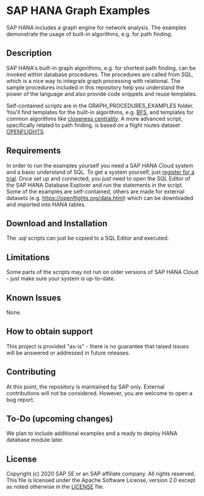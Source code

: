 # SAP HANA Graph Examples
SAP HANA includes a graph engine for network analysis. The examples demonstrate the usage of built-in algorithms, e.g. for path finding.

## Description
SAP HANA's built-in graph algorithms, e.g. for shortest path finding, can be invoked within database procedures. The procedures are called from SQL, which is a nice way to integrate graph processing with relational. The sample procedures included in this repository help you understand the power of the language and also provide code snippets and reuse templates.

Self-contained scripts are in the GRAPH_PROCEDURES_EXAMPLES folder. You'll find templates for the built-in algorithms, e.g. [BFS](GRAPH_PROCEDURE_EXAMPLES/BUILTIN_FUNCTIONS_ALGORITHMS/HANA_Cloud_2020Q2_Breadth_First_Search.sql), and templates for common algorithms like [closeness centrality](GRAPH_PROCEDURE_EXAMPLES/CUSTOM_ALGORITHMS/HANA_Cloud_2020Q2_Closeness_Centrality.sql). A more advanced script, specifically related to path finding, is based on a flight routes dataset [OPENFLIGHTS](OPENFLIGHTS/OPENFLIGHTS_shortest_paths.sql).

## Requirements
In order to run the examples yourself you need a SAP HANA Cloud system and a basic understand of SQL. To get a system yourself, just [register for a trial](https://developers.sap.com/tutorials/hana-trial-advanced-analytics.html). Once set up and connected, you just need to open the SQL Editor of the SAP HANA Database Explorer and run the statements in the script.
Some of the examples are self-contained, others are made for external datasets (e.g. https://openflights.org/data.html) which can be downloaded and imported into HANA tables.

## Download and Installation
The .sql scripts can just be copied to a SQL Editor and executed.

## Limitations
Some parts of the scripts may not run on older versions of SAP HANA Cloud - just make sure your system is up-to-date.

## Known Issues
None.

## How to obtain support
This project is provided "as-is" - there is no guarantee that raised issues will be answered or addressed in future releases.

## Contributing
At this point, the repository is maintained by SAP only. External contributions will not be considered. However, you are welcome to open a bug report.

## To-Do (upcoming changes)
We plan to include additional examples and a ready to deploy HANA database module later.

## License
Copyright (c) 2020 SAP SE or an SAP affiliate company. All rights reserved. This file is licensed under the Apache Software License, version 2.0 except as noted otherwise in the [LICENSE](LICENSES/Apache-2.0.txt) file.
